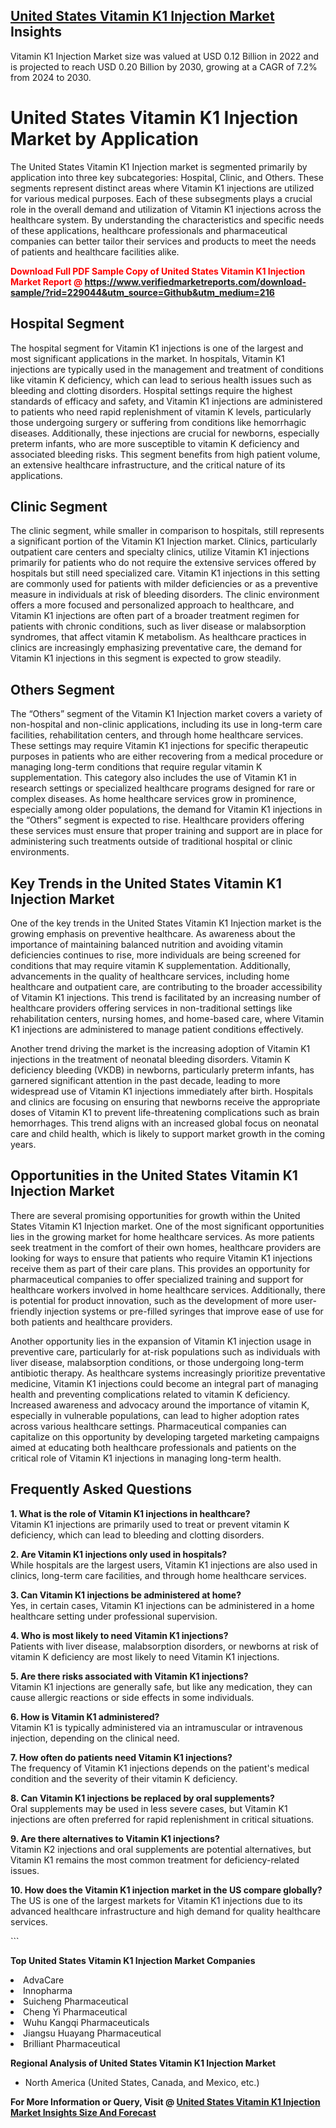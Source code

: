 <h2><a href="https://www.verifiedmarketreports.com/download-sample/?rid=229044&amp;utm_source=Github&amp;utm_medium=216" target="_blank">United States Vitamin K1 Injection Market</a> Insights</h2><p>Vitamin K1 Injection Market size was valued at USD 0.12 Billion in 2022 and is projected to reach USD 0.20 Billion by 2030, growing at a CAGR of 7.2% from 2024 to 2030.</p><p><h1>United States Vitamin K1 Injection Market by Application</h1><p>The United States Vitamin K1 Injection market is segmented primarily by application into three key subcategories: Hospital, Clinic, and Others. These segments represent distinct areas where Vitamin K1 injections are utilized for various medical purposes. Each of these subsegments plays a crucial role in the overall demand and utilization of Vitamin K1 injections across the healthcare system. By understanding the characteristics and specific needs of these applications, healthcare professionals and pharmaceutical companies can better tailor their services and products to meet the needs of patients and healthcare facilities alike. <strong><p><span class=""><span style="color: #ff0000;"><strong>Download Full PDF Sample Copy of United States Vitamin K1 Injection Market Report</strong> @ </span><a href="https://www.verifiedmarketreports.com/download-sample/?rid=229044&amp;utm_source=Github&amp;utm_medium=216" target="_blank">https://www.verifiedmarketreports.com/download-sample/?rid=229044&amp;utm_source=Github&amp;utm_medium=216</a></span></p></strong></p><h2>Hospital Segment</h2><p>The hospital segment for Vitamin K1 injections is one of the largest and most significant applications in the market. In hospitals, Vitamin K1 injections are typically used in the management and treatment of conditions like vitamin K deficiency, which can lead to serious health issues such as bleeding and clotting disorders. Hospital settings require the highest standards of efficacy and safety, and Vitamin K1 injections are administered to patients who need rapid replenishment of vitamin K levels, particularly those undergoing surgery or suffering from conditions like hemorrhagic diseases. Additionally, these injections are crucial for newborns, especially preterm infants, who are more susceptible to vitamin K deficiency and associated bleeding risks. This segment benefits from high patient volume, an extensive healthcare infrastructure, and the critical nature of its applications.</p><h2>Clinic Segment</h2><p>The clinic segment, while smaller in comparison to hospitals, still represents a significant portion of the Vitamin K1 Injection market. Clinics, particularly outpatient care centers and specialty clinics, utilize Vitamin K1 injections primarily for patients who do not require the extensive services offered by hospitals but still need specialized care. Vitamin K1 injections in this setting are commonly used for patients with milder deficiencies or as a preventive measure in individuals at risk of bleeding disorders. The clinic environment offers a more focused and personalized approach to healthcare, and Vitamin K1 injections are often part of a broader treatment regimen for patients with chronic conditions, such as liver disease or malabsorption syndromes, that affect vitamin K metabolism. As healthcare practices in clinics are increasingly emphasizing preventative care, the demand for Vitamin K1 injections in this segment is expected to grow steadily.</p><h2>Others Segment</h2><p>The “Others” segment of the Vitamin K1 Injection market covers a variety of non-hospital and non-clinic applications, including its use in long-term care facilities, rehabilitation centers, and through home healthcare services. These settings may require Vitamin K1 injections for specific therapeutic purposes in patients who are either recovering from a medical procedure or managing long-term conditions that require regular vitamin K supplementation. This category also includes the use of Vitamin K1 in research settings or specialized healthcare programs designed for rare or complex diseases. As home healthcare services grow in prominence, especially among older populations, the demand for Vitamin K1 injections in the “Others” segment is expected to rise. Healthcare providers offering these services must ensure that proper training and support are in place for administering such treatments outside of traditional hospital or clinic environments.</p><h2>Key Trends in the United States Vitamin K1 Injection Market</h2><p>One of the key trends in the United States Vitamin K1 Injection market is the growing emphasis on preventive healthcare. As awareness about the importance of maintaining balanced nutrition and avoiding vitamin deficiencies continues to rise, more individuals are being screened for conditions that may require vitamin K supplementation. Additionally, advancements in the quality of healthcare services, including home healthcare and outpatient care, are contributing to the broader accessibility of Vitamin K1 injections. This trend is facilitated by an increasing number of healthcare providers offering services in non-traditional settings like rehabilitation centers, nursing homes, and home-based care, where Vitamin K1 injections are administered to manage patient conditions effectively.</p><p>Another trend driving the market is the increasing adoption of Vitamin K1 injections in the treatment of neonatal bleeding disorders. Vitamin K deficiency bleeding (VKDB) in newborns, particularly preterm infants, has garnered significant attention in the past decade, leading to more widespread use of Vitamin K1 injections immediately after birth. Hospitals and clinics are focusing on ensuring that newborns receive the appropriate doses of Vitamin K1 to prevent life-threatening complications such as brain hemorrhages. This trend aligns with an increased global focus on neonatal care and child health, which is likely to support market growth in the coming years.</p><h2>Opportunities in the United States Vitamin K1 Injection Market</h2><p>There are several promising opportunities for growth within the United States Vitamin K1 Injection market. One of the most significant opportunities lies in the growing market for home healthcare services. As more patients seek treatment in the comfort of their own homes, healthcare providers are looking for ways to ensure that patients who require Vitamin K1 injections receive them as part of their care plans. This provides an opportunity for pharmaceutical companies to offer specialized training and support for healthcare workers involved in home healthcare services. Additionally, there is potential for product innovation, such as the development of more user-friendly injection systems or pre-filled syringes that improve ease of use for both patients and healthcare providers.</p><p>Another opportunity lies in the expansion of Vitamin K1 injection usage in preventive care, particularly for at-risk populations such as individuals with liver disease, malabsorption conditions, or those undergoing long-term antibiotic therapy. As healthcare systems increasingly prioritize preventative medicine, Vitamin K1 injections could become an integral part of managing health and preventing complications related to vitamin K deficiency. Increased awareness and advocacy around the importance of vitamin K, especially in vulnerable populations, can lead to higher adoption rates across various healthcare settings. Pharmaceutical companies can capitalize on this opportunity by developing targeted marketing campaigns aimed at educating both healthcare professionals and patients on the critical role of Vitamin K1 injections in managing long-term health.</p><h2>Frequently Asked Questions</h2><p><strong>1. What is the role of Vitamin K1 injections in healthcare?</strong><br>Vitamin K1 injections are primarily used to treat or prevent vitamin K deficiency, which can lead to bleeding and clotting disorders.</p><p><strong>2. Are Vitamin K1 injections only used in hospitals?</strong><br>While hospitals are the largest users, Vitamin K1 injections are also used in clinics, long-term care facilities, and through home healthcare services.</p><p><strong>3. Can Vitamin K1 injections be administered at home?</strong><br>Yes, in certain cases, Vitamin K1 injections can be administered in a home healthcare setting under professional supervision.</p><p><strong>4. Who is most likely to need Vitamin K1 injections?</strong><br>Patients with liver disease, malabsorption disorders, or newborns at risk of vitamin K deficiency are most likely to need Vitamin K1 injections.</p><p><strong>5. Are there risks associated with Vitamin K1 injections?</strong><br>Vitamin K1 injections are generally safe, but like any medication, they can cause allergic reactions or side effects in some individuals.</p><p><strong>6. How is Vitamin K1 administered?</strong><br>Vitamin K1 is typically administered via an intramuscular or intravenous injection, depending on the clinical need.</p><p><strong>7. How often do patients need Vitamin K1 injections?</strong><br>The frequency of Vitamin K1 injections depends on the patient's medical condition and the severity of their vitamin K deficiency.</p><p><strong>8. Can Vitamin K1 injections be replaced by oral supplements?</strong><br>Oral supplements may be used in less severe cases, but Vitamin K1 injections are often preferred for rapid replenishment in critical situations.</p><p><strong>9. Are there alternatives to Vitamin K1 injections?</strong><br>Vitamin K2 injections and oral supplements are potential alternatives, but Vitamin K1 remains the most common treatment for deficiency-related issues.</p><p><strong>10. How does the Vitamin K1 injection market in the US compare globally?</strong><br>The US is one of the largest markets for Vitamin K1 injections due to its advanced healthcare infrastructure and high demand for quality healthcare services.</p>```</p><p><strong>Top United States Vitamin K1 Injection Market Companies</strong></p><div data-test-id=""><p><li>AdvaCare</li><li> Innopharma</li><li> Suicheng Pharmaceutical</li><li> Cheng Yi Pharmaceutical</li><li> Wuhu Kangqi Pharmaceuticals</li><li> Jiangsu Huayang Pharmaceutical</li><li> Brilliant Pharmaceutical</li></p><div><strong>Regional Analysis of&nbsp;United States Vitamin K1 Injection Market</strong></div><ul><li dir="ltr"><p dir="ltr">North America&nbsp;(United States, Canada, and Mexico, etc.)</p></li></ul><p><strong>For More Information or Query, Visit @&nbsp;</strong><strong><a href="https://www.verifiedmarketreports.com/product/vitamin-k1-injection-market/?utm_source=Github&amp;utm_medium=216" target="_blank">United States Vitamin K1 Injection Market Insights Size And Forecast</a></strong></p></div>
